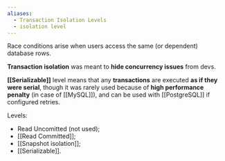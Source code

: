 ```yaml
---
aliases:
  - Transaction Isolation Levels
  - isolation level
---
```

Race conditions arise when users access the same (or dependent) database rows. 

**Transaction isolation** was meant to **hide concurrency issues** from devs. 

**[[Serializable]]** level means that any **transactions** are executed **as if they were serial**, though it was rarely used because of 
**high performance penalty** (in case of [[MySQL]]), and can be used with [[PostgreSQL]] if configured retries.

Levels:
- Read Uncomitted (not used);
- [[Read Committed]];
- [[Snapshot isolation]];
- [[Serializable]].
